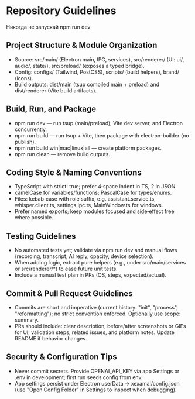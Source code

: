 ﻿# Repository Guidelines

Никогда не запускай npm run dev

## Project Structure & Module Organization

- Source: src/main/ (Electron main, IPC, services), src/renderer/ (UI: ui/, audio/, state/), src/preload/ (exposes a
  typed bridge).
- Config: configs/ (Tailwind, PostCSS), scripts/ (build helpers), brand/ (icons).
- Build outputs: dist/main (tsup compiled main + preload) and dist/renderer (Vite build artifacts).

## Build, Run, and Package

- npm run dev — run tsup (main/preload), Vite dev server, and Electron concurrently.
- npm run build — run tsup + Vite, then package with electron-builder (no publish).
- npm run build:win|mac|linux|all — create platform packages.
- npm run clean — remove build outputs.

## Coding Style & Naming Conventions

- TypeScript with strict: true; prefer 4‑space indent in TS, 2 in JSON.
- camelCase for variables/functions; PascalCase for types/enums.
- Files: kebab‑case with role suffix, e.g. assistant.service.ts, whisper.client.ts, settings.ipc.ts, MainWindow.ts for
  windows.
- Prefer named exports; keep modules focused and side‑effect free where possible.

## Testing Guidelines

- No automated tests yet; validate via
  npm run dev and manual flows (recording, transcript, AI reply, opacity, device selection).
- When adding logic, extract pure helpers (e.g., under src/main/services or src/renderer/*) to ease future unit tests.
- Include a manual test plan in PRs (OS, steps, expected/actual).

## Commit & Pull Request Guidelines

- Commits are short and imperative (current history: "init", "process", "reformatting"); no strict convention enforced.
  Optionally use scope: summary.
- PRs should include: clear description, before/after screenshots or GIFs for UI, validation steps, related issues, and
  platform notes. Update README if behavior changes.

## Security & Configuration Tips

- Never commit secrets. Provide OPENAI_API_KEY via app Settings or .env in development; first run seeds config from env.
- App settings persist under Electron userData → xexamai/config.json (use "Open Config Folder" in Settings to inspect
  when debugging).

